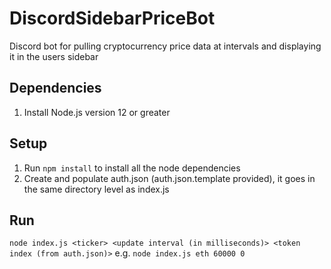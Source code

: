 # DiscordSidebarPriceBot
Discord bot for pulling cryptocurrency price data at intervals and displaying it in the users sidebar

## Dependencies
1. Install Node.js version 12 or greater

## Setup
1. Run `npm install` to install all the node dependencies
2. Create and populate auth.json (auth.json.template provided), it goes in the same directory level as index.js

## Run
`node index.js <ticker> <update interval (in milliseconds)> <token index (from auth.json)>`
e.g.
`node index.js eth 60000 0`
